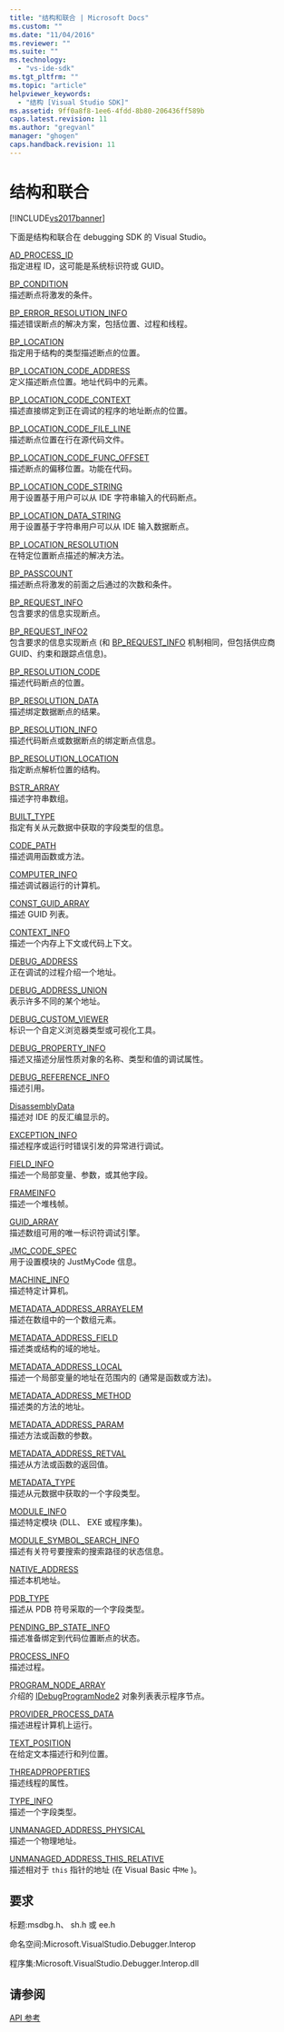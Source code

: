 ```yaml
---
title: "结构和联合 | Microsoft Docs"
ms.custom: ""
ms.date: "11/04/2016"
ms.reviewer: ""
ms.suite: ""
ms.technology: 
  - "vs-ide-sdk"
ms.tgt_pltfrm: ""
ms.topic: "article"
helpviewer_keywords: 
  - "结构 [Visual Studio SDK]"
ms.assetid: 9ff0a8f8-1ee6-4fdd-8b80-206436ff589b
caps.latest.revision: 11
ms.author: "gregvanl"
manager: "ghogen"
caps.handback.revision: 11
---
```

# 结构和联合
[!INCLUDE[vs2017banner](../../../code-quality/includes/vs2017banner.md)]

下面是结构和联合在 debugging SDK 的 Visual Studio。  
  
 [AD\_PROCESS\_ID](../../../extensibility/debugger/reference/ad-process-id.md)  
 指定进程 ID，这可能是系统标识符或 GUID。  
  
 [BP\_CONDITION](../../../extensibility/debugger/reference/bp-condition.md)  
 描述断点将激发的条件。  
  
 [BP\_ERROR\_RESOLUTION\_INFO](../../../extensibility/debugger/reference/bp-error-resolution-info.md)  
 描述错误断点的解决方案，包括位置、过程和线程。  
  
 [BP\_LOCATION](../../../extensibility/debugger/reference/bp-location.md)  
 指定用于结构的类型描述断点的位置。  
  
 [BP\_LOCATION\_CODE\_ADDRESS](../../../extensibility/debugger/reference/bp-location-code-address.md)  
 定义描述断点位置。地址代码中的元素。  
  
 [BP\_LOCATION\_CODE\_CONTEXT](../../../extensibility/debugger/reference/bp-location-code-context.md)  
 描述直接绑定到正在调试的程序的地址断点的位置。  
  
 [BP\_LOCATION\_CODE\_FILE\_LINE](../../../extensibility/debugger/reference/bp-location-code-file-line.md)  
 描述断点位置在行在源代码文件。  
  
 [BP\_LOCATION\_CODE\_FUNC\_OFFSET](../../../extensibility/debugger/reference/bp-location-code-func-offset.md)  
 描述断点的偏移位置。功能在代码。  
  
 [BP\_LOCATION\_CODE\_STRING](../../../extensibility/debugger/reference/bp-location-code-string.md)  
 用于设置基于用户可以从 IDE 字符串输入的代码断点。  
  
 [BP\_LOCATION\_DATA\_STRING](../../../extensibility/debugger/reference/bp-location-data-string.md)  
 用于设置基于字符串用户可以从 IDE 输入数据断点。  
  
 [BP\_LOCATION\_RESOLUTION](../../../extensibility/debugger/reference/bp-location-resolution.md)  
 在特定位置断点描述的解决方法。  
  
 [BP\_PASSCOUNT](../../../extensibility/debugger/reference/bp-passcount.md)  
 描述断点将激发的前面之后通过的次数和条件。  
  
 [BP\_REQUEST\_INFO](../../../extensibility/debugger/reference/bp-request-info.md)  
 包含要求的信息实现断点。  
  
 [BP\_REQUEST\_INFO2](../../../extensibility/debugger/reference/bp-request-info2.md)  
 包含要求的信息实现断点 \(和 [BP\_REQUEST\_INFO](../../../extensibility/debugger/reference/bp-request-info.md) 机制相同，但包括供应商 GUID、约束和跟踪点信息\)。  
  
 [BP\_RESOLUTION\_CODE](../../../extensibility/debugger/reference/bp-resolution-code.md)  
 描述代码断点的位置。  
  
 [BP\_RESOLUTION\_DATA](../../../extensibility/debugger/reference/bp-resolution-data.md)  
 描述绑定数据断点的结果。  
  
 [BP\_RESOLUTION\_INFO](../../../extensibility/debugger/reference/bp-resolution-info.md)  
 描述代码断点或数据断点的绑定断点信息。  
  
 [BP\_RESOLUTION\_LOCATION](../../../extensibility/debugger/reference/bp-resolution-location.md)  
 指定断点解析位置的结构。  
  
 [BSTR\_ARRAY](../../../extensibility/debugger/reference/bstr-array.md)  
 描述字符串数组。  
  
 [BUILT\_TYPE](../../../extensibility/debugger/reference/built-type.md)  
 指定有关从元数据中获取的字段类型的信息。  
  
 [CODE\_PATH](../../../extensibility/debugger/reference/code-path.md)  
 描述调用函数或方法。  
  
 [COMPUTER\_INFO](../../../extensibility/debugger/reference/computer-info.md)  
 描述调试器运行的计算机。  
  
 [CONST\_GUID\_ARRAY](../../../extensibility/debugger/reference/const-guid-array.md)  
 描述 GUID 列表。  
  
 [CONTEXT\_INFO](../../../extensibility/debugger/reference/context-info.md)  
 描述一个内存上下文或代码上下文。  
  
 [DEBUG\_ADDRESS](../../../extensibility/debugger/reference/debug-address.md)  
 正在调试的过程介绍一个地址。  
  
 [DEBUG\_ADDRESS\_UNION](../../../extensibility/debugger/reference/debug-address-union.md)  
 表示许多不同的某个地址。  
  
 [DEBUG\_CUSTOM\_VIEWER](../../../extensibility/debugger/reference/debug-custom-viewer.md)  
 标识一个自定义浏览器类型或可视化工具。  
  
 [DEBUG\_PROPERTY\_INFO](../../../extensibility/debugger/reference/debug-property-info.md)  
 描述又描述分层性质对象的名称、类型和值的调试属性。  
  
 [DEBUG\_REFERENCE\_INFO](../../../extensibility/debugger/reference/debug-reference-info.md)  
 描述引用。  
  
 [DisassemblyData](../../../extensibility/debugger/reference/disassemblydata.md)  
 描述对 IDE 的反汇编显示的。  
  
 [EXCEPTION\_INFO](../../../extensibility/debugger/reference/exception-info.md)  
 描述程序或运行时错误引发的异常进行调试。  
  
 [FIELD\_INFO](../../../extensibility/debugger/reference/field-info.md)  
 描述一个局部变量、参数，或其他字段。  
  
 [FRAMEINFO](../../../extensibility/debugger/reference/frameinfo.md)  
 描述一个堆栈帧。  
  
 [GUID\_ARRAY](../../../extensibility/debugger/reference/guid-array.md)  
 描述数组可用的唯一标识符调试引擎。  
  
 [JMC\_CODE\_SPEC](../../../extensibility/debugger/reference/jmc-code-spec.md)  
 用于设置模块的 JustMyCode 信息。  
  
 [MACHINE\_INFO](../../../extensibility/debugger/reference/machine-info.md)  
 描述特定计算机。  
  
 [METADATA\_ADDRESS\_ARRAYELEM](../../../extensibility/debugger/reference/metadata-address-arrayelem.md)  
 描述在数组中的一个数组元素。  
  
 [METADATA\_ADDRESS\_FIELD](../../../extensibility/debugger/reference/metadata-address-field.md)  
 描述类或结构的域的地址。  
  
 [METADATA\_ADDRESS\_LOCAL](../../../extensibility/debugger/reference/metadata-address-local.md)  
 描述一个局部变量的地址在范围内的 \(通常是函数或方法\)。  
  
 [METADATA\_ADDRESS\_METHOD](../../../extensibility/debugger/reference/metadata-address-method.md)  
 描述类的方法的地址。  
  
 [METADATA\_ADDRESS\_PARAM](../../../extensibility/debugger/reference/metadata-address-param.md)  
 描述方法或函数的参数。  
  
 [METADATA\_ADDRESS\_RETVAL](../../../extensibility/debugger/reference/metadata-address-retval.md)  
 描述从方法或函数的返回值。  
  
 [METADATA\_TYPE](../../../extensibility/debugger/reference/metadata-type.md)  
 描述从元数据中获取的一个字段类型。  
  
 [MODULE\_INFO](../../../extensibility/debugger/reference/module-info.md)  
 描述特定模块 \(DLL、 EXE 或程序集\)。  
  
 [MODULE\_SYMBOL\_SEARCH\_INFO](../../../extensibility/debugger/reference/module-symbol-search-info.md)  
 描述有关符号要搜索的搜索路径的状态信息。  
  
 [NATIVE\_ADDRESS](../../../extensibility/debugger/reference/native-address.md)  
 描述本机地址。  
  
 [PDB\_TYPE](../../../extensibility/debugger/reference/pdb-type.md)  
 描述从 PDB 符号采取的一个字段类型。  
  
 [PENDING\_BP\_STATE\_INFO](../../../extensibility/debugger/reference/pending-bp-state-info.md)  
 描述准备绑定到代码位置断点的状态。  
  
 [PROCESS\_INFO](../../../extensibility/debugger/reference/process-info.md)  
 描述过程。  
  
 [PROGRAM\_NODE\_ARRAY](../../../extensibility/debugger/reference/program-node-array.md)  
 介绍的 [IDebugProgramNode2](../../../extensibility/debugger/reference/idebugprogramnode2.md) 对象列表表示程序节点。  
  
 [PROVIDER\_PROCESS\_DATA](../../../extensibility/debugger/reference/provider-process-data.md)  
 描述进程计算机上运行。  
  
 [TEXT\_POSITION](../../../extensibility/debugger/reference/text-position.md)  
 在给定文本描述行和列位置。  
  
 [THREADPROPERTIES](../../../extensibility/debugger/reference/threadproperties.md)  
 描述线程的属性。  
  
 [TYPE\_INFO](../../../extensibility/debugger/reference/type-info.md)  
 描述一个字段类型。  
  
 [UNMANAGED\_ADDRESS\_PHYSICAL](../../../extensibility/debugger/reference/unmanaged-address-physical.md)  
 描述一个物理地址。  
  
 [UNMANAGED\_ADDRESS\_THIS\_RELATIVE](../../../extensibility/debugger/reference/unmanaged-address-this-relative.md)  
 描述相对于 `this` 指针的地址 \(在 Visual Basic 中`Me` \)。  
  
## 要求  
 标题:msdbg.h、 sh.h 或 ee.h  
  
 命名空间:Microsoft.VisualStudio.Debugger.Interop  
  
 程序集:Microsoft.VisualStudio.Debugger.Interop.dll  
  
## 请参阅  
 [API 参考](../../../extensibility/debugger/reference/api-reference-visual-studio-debugging.md)